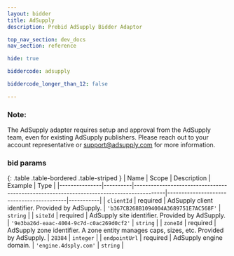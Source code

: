 ```yaml
---
layout: bidder
title: AdSupply
description: Prebid AdSupply Bidder Adaptor

top_nav_section: dev_docs
nav_section: reference

hide: true

biddercode: adsupply

biddercode_longer_than_12: false

---
```




### Note:
The AdSupply adapter requires setup and approval from the AdSupply team, even for existing AdSupply publishers. Please reach out to your account representative or support@adsupply.com for more information.

### bid params

{: .table .table-bordered .table-striped }
| Name          | Scope    | Description                                                                             | Example                                  | Type      |
|---------------|----------|-----------------------------------------------------------------------------------------|------------------------------------------|-----------|
| `clientId`    | required | AdSupply client identifier. Provided by AdSupply.                                       | `'b367CB268B1094004A3689751E7AC568F'`    | `string`  |
| `siteId`      | required | AdSupply site identifier. Provided by AdSupply.                                         | `'9e3ba26d-eaac-4004-9c7d-c0ac269d0cf2'` | `string`  |
| `zoneId`      | required | AdSupply zone identifier. A zone entity manages caps, sizes, etc. Provided by AdSupply. | `28384`                                  | `integer` |
| `endpointUrl` | required | AdSupply engine domain.                                                                 | `'engine.4dsply.com'`                    | `string`  |
